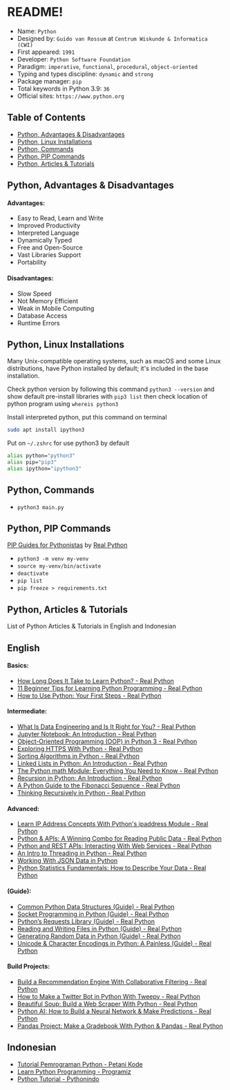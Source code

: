 # README!
* Name: `Python`
* Designed by: `Guido van Rossum` at `Centrum Wiskunde & Informatica (CWI)`
* First appeared: `1991`
* Developer: `Python Software Foundation`
* Paradigm: `imperative`, `functional`, `procedural`, `object-oriented`
* Typing and types discipline: `dynamic` and `strong`
* Package manager: `pip`
* Total keywords in Python 3.9: `36`
* Official sites: `https://www.python.org`

## Table of Contents
- [Python, Advantages & Disadvantages](https://github.com/rabbitholes0x00/python-beginners#python-advantages--disadvantages)
- [Python, Linux Installations](#python-linux-installations)
- [Python, Commands](#python-commands)
- [Python, PIP Commands](#python-pip-commands)
- [Python, Articles & Tutorials](#python-articles--tutorials)

## Python, Advantages & Disadvantages
#### Advantages:
* Easy to Read, Learn and Write
* Improved Productivity
* Interpreted Language
* Dynamically Typed
* Free and Open-Source
* Vast Libraries Support
* Portability
#### Disadvantages:
* Slow Speed
* Not Memory Efficient
* Weak in Mobile Computing
* Database Access
* Runtime Errors
## Python, Linux Installations
Many Unix-compatible operating systems, such as macOS and some Linux distributions, have Python installed by default; it's included in the base installation.

Check python version by following this command `python3 --version` and show default pre-install libraries with `pip3 list` then check location of python program using `whereis python3`

Install interpreted python, put this command on terminal
```zsh
sudo apt install ipython3
```

Put on `~/.zshrc` for use python3 by default
```zsh
alias python="python3"
alias pip="pip3"
alias ipython="ipython3"
```
## Python, Commands
* `python3 main.py`
## Python, PIP Commands
[PIP Guides for Pythonistas](https://realpython.com/what-is-pip/) by [Real Python](https://realpython.com/)

* `python3 -m venv my-venv`
* `source my-venv/bin/activate`
* `deactivate`
* `pip list`
* `pip freeze > requirements.txt`
## Python, Articles & Tutorials
List of Python Articles & Tutorials in English and Indonesian
## English
#### Basics:
* [How Long Does It Take to Learn Python? - Real Python](https://realpython.com/how-long-does-it-take-to-learn-python)
* [11 Beginner Tips for Learning Python Programming - Real Python](https://realpython.com/python-beginner-tips/)
* [How to Use Python: Your First Steps - Real Python](https://realpython.com/python-first-steps/)
#### Intermediate:
* [What Is Data Engineering and Is It Right for You? - Real Python](https://realpython.com/python-data-engineer/)
* [Jupyter Notebook: An Introduction - Real Python](https://realpython.com/jupyter-notebook-introduction/)
* [Object-Oriented Programming (OOP) in Python 3 - Real Python](https://realpython.com/python3-object-oriented-programming/)
* [Exploring HTTPS With Python - Real Python](https://realpython.com/python-https/)
* [Sorting Algorithms in Python - Real Python](https://realpython.com/sorting-algorithms-python/)
* [Linked Lists in Python: An Introduction - Real Python](https://realpython.com/linked-lists-python/)
* [The Python math Module: Everything You Need to Know - Real Python](https://realpython.com/python-math-module/)
* [Recursion in Python: An Introduction - Real Python](https://realpython.com/python-recursion/)
* [A Python Guide to the Fibonacci Sequence - Real Python](https://realpython.com/fibonacci-sequence-python/)
* [Thinking Recursively in Python - Real Python](https://realpython.com/python-thinking-recursively/)
#### Advanced:
* [Learn IP Address Concepts With Python's ipaddress Module - Real Python](https://realpython.com/python-ipaddress-module/)
* [Python & APIs: A Winning Combo for Reading Public Data - Real Python](https://realpython.com/python-api/)
* [Python and REST APIs: Interacting With Web Services - Real Python](https://realpython.com/api-integration-in-python/)
* [An Intro to Threading in Python - Real Python](https://realpython.com/intro-to-python-threading/)
* [Working With JSON Data in Python](https://realpython.com/python-json/)
* [Python Statistics Fundamentals: How to Describe Your Data - Real Python](https://realpython.com/python-statistics/)
#### (Guide):
* [Common Python Data Structures (Guide) - Real Python](https://realpython.com/python-data-structures/)
* [Socket Programming in Python (Guide) - Real Python](https://realpython.com/python-sockets/)
* [Python’s Requests Library (Guide) - Real Python](https://realpython.com/python-requests/)
* [Reading and Writing Files in Python (Guide) - Real Python](https://realpython.com/read-write-files-python/)
* [Generating Random Data in Python (Guide) - Real Python](https://realpython.com/python-random/)
* [Unicode & Character Encodings in Python: A Painless (Guide) - Real Python](https://realpython.com/python-encodings-guide/)
#### Build Projects:
* [Build a Recommendation Engine With Collaborative Filtering - Real Python](https://realpython.com/build-recommendation-engine-collaborative-filtering/)
* [How to Make a Twitter Bot in Python With Tweepy - Real Python](https://realpython.com/twitter-bot-python-tweepy/)
* [Beautiful Soup: Build a Web Scraper With Python - Real Python](https://realpython.com/beautiful-soup-web-scraper-python/)
* [Python AI: How to Build a Neural Network & Make Predictions - Real Python](https://realpython.com/python-ai-neural-network/)
* [Pandas Project: Make a Gradebook With Python & Pandas - Real Python](https://realpython.com/pandas-project-gradebook/)
## Indonesian
* [Tutorial Pemrograman Python - Petani Kode](https://www.petanikode.com/tutorial/python)
* [Learn Python Programming - Programiz](https://www.programiz.com/python-programming)
* [Python Tutorial - Pythonindo](https://www.pythonindo.com/)